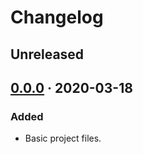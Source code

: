 Changelog
=========

## Unreleased


## [0.0.0] · 2020-03-18
### Added
- Basic project files.


[Unreleased]: https://github.com/posce/posce/commits/master
[0.0.0]:      https://github.com/posce/posce/commits/0.0.0
